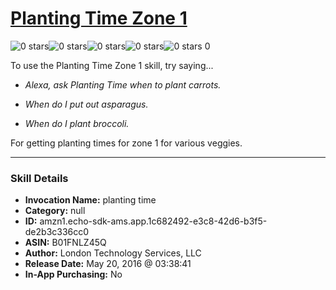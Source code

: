 # [Planting Time Zone 1](http://alexa.amazon.com/#skills/amzn1.echo-sdk-ams.app.1c682492-e3c8-42d6-b3f5-de2b3c336cc0)
![0 stars](../../images/ic_star_border_black_18dp_1x.png)![0 stars](../../images/ic_star_border_black_18dp_1x.png)![0 stars](../../images/ic_star_border_black_18dp_1x.png)![0 stars](../../images/ic_star_border_black_18dp_1x.png)![0 stars](../../images/ic_star_border_black_18dp_1x.png) 0

To use the Planting Time Zone 1 skill, try saying...

* *Alexa, ask Planting Time when to plant carrots.*

* *When do I put out asparagus.*

* *When do I plant broccoli.*

For getting planting times for zone 1 for various veggies.

***

### Skill Details

* **Invocation Name:** planting time
* **Category:** null
* **ID:** amzn1.echo-sdk-ams.app.1c682492-e3c8-42d6-b3f5-de2b3c336cc0
* **ASIN:** B01FNLZ45Q
* **Author:** London Technology Services, LLC
* **Release Date:** May 20, 2016 @ 03:38:41
* **In-App Purchasing:** No
